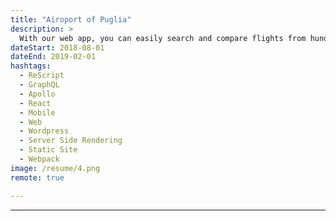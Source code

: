 ```yaml
---
title: "Airoport of Puglia"
description: >
  With our web app, you can easily search and compare flights from hundreds In Italy, all in one place. 
dateStart: 2018-08-01
dateEnd: 2019-02-01
hashtags:
  - ReScript
  - GraphQL
  - Apollo
  - React
  - Mobile
  - Web
  - Wordpress
  - Server Side Rendering
  - Static Site
  - Webpack
image: /resume/4.png
remote: true

---
```




---


